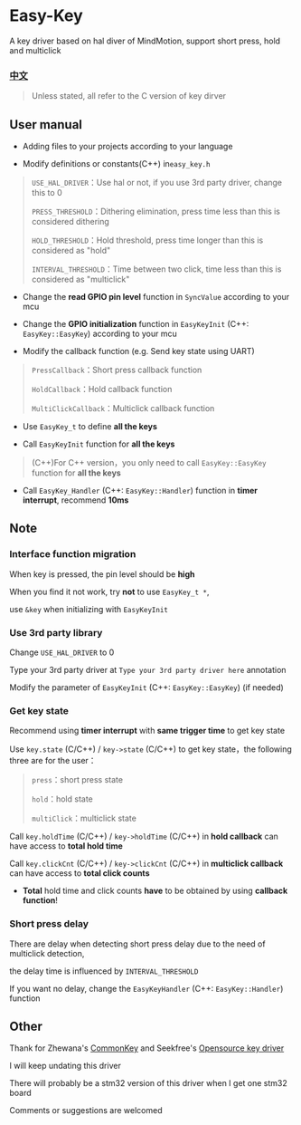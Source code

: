 # Easy-Key

A key driver based on hal diver of MindMotion, support short press, hold and multiclick

### [中文](./README_CN.md)

>Unless stated, all refer to the C version of key dirver

## User manual

- Adding files to your projects according to your language

- Modify definitions or constants(C++) in`easy_key.h`

>`USE_HAL_DRIVER`：Use hal or not, if you use 3rd party driver, change this to 0
>
>`PRESS_THRESHOLD`：Dithering elimination, press time less than this is considered dithering
>
>`HOLD_THRESHOLD`：Hold threshold, press time longer than this is considered as "hold"
>
>`INTERVAL_THRESHOLD`：Time between two click, time less than this is considered as "multiclick"

* Change the **read GPIO pin level** function in `SyncValue` according to your mcu

* Change the **GPIO initialization** function in `EasyKeyInit` (C++: `EasyKey::EasyKey`) according to your mcu

* Modify the callback function (e.g. Send key state using UART)

>`PressCallback`：Short press callback function
>
>`HoldCallback`：Hold callback function
>
>`MultiClickCallback`：Multiclick callback function

* Use `EasyKey_t` to define **all the keys**

* Call `EasyKeyInit` function for **all the keys**

>(C++)For C++ version，you only need to call `EasyKey::EasyKey` function for **all the keys**

* Call `EasyKey_Handler` (C++: `EasyKey::Handler`) function in **timer interrupt**, recommend **10ms**

## Note

### Interface function migration

When key is pressed, the pin level should be **high**

When you find it not work, try **not** to use `EasyKey_t *`,

use `&key` when initializing with `EasyKeyInit`

### Use 3rd party library

Change `USE_HAL_DRIVER` to 0

Type your 3rd party driver at `Type your 3rd party driver here` annotation

Modify the parameter of `EasyKeyInit` (C++: `EasyKey::EasyKey`) (if needed)

### Get key state

Recommend using **timer interrupt** with **same trigger time** to get key state

Use `key.state` (C/C++) / `key->state` (C/C++) to get key state，the following three are for the user：

> `press`：short press state
>
> `hold`：hold state
>
> `multiClick`：multiclick state

Call `key.holdTime` (C/C++) / `key->holdTime` (C/C++) in **hold callback** can have access to **total hold time**

Call `key.clickCnt` (C/C++) / `key->clickCnt` (C/C++) in **multiclick callback** can have access to **total click counts**

* **Total** hold time and click counts **have** to be obtained by using **callback function**!

### Short press delay

There are delay when detecting short press delay due to the need of multiclick detection,

the delay time is influenced by `INTERVAL_THRESHOLD`

If you want no delay, change the `EasyKeyHandler` (C++: `EasyKey::Handler`) function

## Other

Thank for Zhewana's [CommonKey](https://github.com/Zhewana/CommonKey) and Seekfree's [Opensource key driver](https://gitee.com/seekfree)

I will keep undating this driver

There will probably be a stm32 version of this driver when I get one stm32 board

Comments or suggestions are welcomed